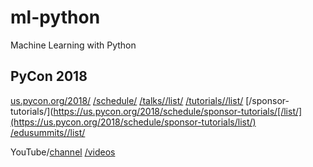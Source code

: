 # ml-python
Machine Learning with Python


## PyCon 2018
[us.pycon.org/2018/](https://us.pycon.org/2018/)
[/schedule/](https://us.pycon.org/2018/schedule/)
[/talks/](https://us.pycon.org/2018/schedule/talks/)[/list/](https://us.pycon.org/2018/schedule/talks/list/)
[/tutorials/](https://us.pycon.org/2018/schedule/tutorials/)[/list/](https://us.pycon.org/2018/schedule/tutorials/list/)
[/sponsor-tutorials/](https://us.pycon.org/2018/schedule/sponsor-tutorials/[/list/](https://us.pycon.org/2018/schedule/sponsor-tutorials/list/)
[/edusummits/](https://us.pycon.org/2018/schedule/edusummits/list/)[/list/](https://us.pycon.org/2018/schedule/edusummits/list/)

YouTube/[channel](https://www.youtube.com/channel/UCsX05-2sVSH7Nx3zuk3NYuQ)
[/videos](https://www.youtube.com/channel/UCsX05-2sVSH7Nx3zuk3NYuQ/videos)

